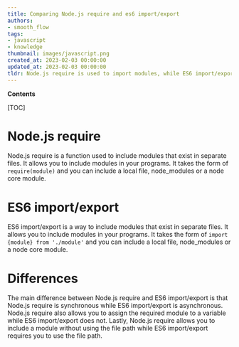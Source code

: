 ```yaml
---
title: Comparing Node.js require and es6 import/export
authors:
- smooth_flow
tags:
- javascript
- knowledge
thumbnail: images/javascript.png
created_at: 2023-02-03 00:00:00
updated_at: 2023-02-03 00:00:00
tldr: Node.js require is used to import modules, while ES6 import/export is used to import and export values from/to modules.
---
```


**Contents**

[TOC]

# Node.js require
Node.js require is a function used to include modules that exist in separate files. It allows you to include modules in your programs. It takes the form of `require(module)` and you can include a local file, node_modules or a node core module.

# ES6 import/export
ES6 import/export is a way to include modules that exist in separate files. It allows you to include modules in your programs. It takes the form of `import {module} from './module'` and you can include a local file, node_modules or a node core module.

# Differences
The main difference between Node.js require and ES6 import/export is that Node.js require is synchronous while ES6 import/export is asynchronous. Node.js require also allows you to assign the required module to a variable while ES6 import/export does not. Lastly, Node.js require allows you to include a module without using the file path while ES6 import/export requires you to use the file path.
